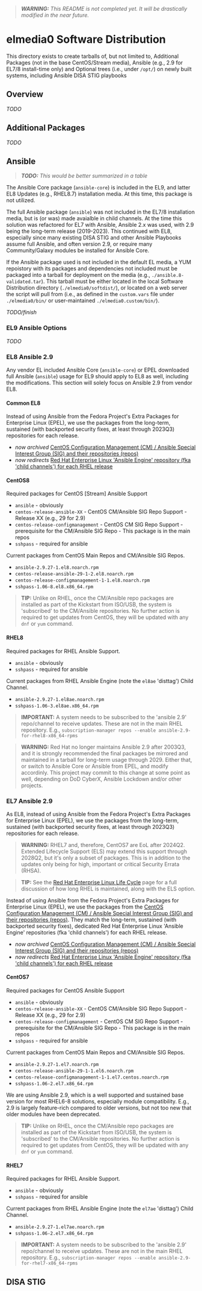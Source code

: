 > ***WARNING:*** *This README is not completed yet.  It will be drastically modified in the near future.*

# elmedia0 Software Distribution

This directory exists to create tarballs of, but not limited to, Additional Packages (not in the base CentOS/Stream media), Ansible (e.g., 2.9 for EL7/8 install-time only) and Optional trees (i.e., under `/opt/`) on newly built systems, including Ansible DISA STIG playbooks

## Overview

*TODO*


## Additional Packages

*TODO*


## Ansible 

> ***TODO:*** *This would be better summarized in a table*

The Ansible Core package (`ansible-core`) is included in the EL9, and latter EL8 Updates (e.g., RHEL8.7) installation media.  At this time, this package is not utilized.

The full Ansible package (`ansible`) was not included in the EL7/8 installation media, but is (or was) made avaialble in child channels.  At the time this solution was refactored for EL7 with Ansible, Ansible 2.x was used, with 2.9 being the long-term release (2019-2023).  This continued with EL8, especially since many existing DISA STIG and other Ansible Playbooks assume full Ansible, and often version 2.9, or require many Community/Galaxy modules be installed for Ansible Core.

If the Ansible package used is not included in the default EL media, a YUM repoistory with its packages and dependencies not included must be packaged into a tarball for deployment on the media (e.g., `./ansible.8-validated.tar`).  This tarball must be either located in the local Software Distribution directory (`./elmedia0/softdist/`), or located on a web server the script will pull from (i.e., as defined in the `custom.vars` file under `./elmedia0/bin/` or user-maintained `./elmedia0.custom/bin/`).

*TODO/finish*

### EL9 Ansible Options

*TODO*

### EL8 Ansible 2.9

Any vendor EL included Ansible Core (`ansible-core`) or EPEL downloaded full Ansible (`ansible`) usage for EL9 should apply to EL8 as well, including the modifications.  This section will solely focus on Ansible 2.9 from vendor EL8.

#### Common EL8

Instead of using Ansible from the Fedora Project's Extra Packages for Enterprise Linux (EPEL), we use the packages from the long-term, sustained (with backported security fixes, at least through 2023Q3) repositories for each release.

* *now archived* [CentOS Configuration Management (CM) / Ansible Special Interest Group (SIG) and their repositories (repos)](https://wiki.centos.org/SpecialInterestGroup/ConfigManagementSIG)
* *now redirects* [Red Hat Enterprise Linux 'Ansible Engine' repository (fka 'child channels') for each RHEL release](https://access.redhat.com/products/red-hat-ansible-engine/)

#### CentOS8

Required packages for CentOS [Stream] Ansible Support

* `ansible` - obviously
* `centos-release-ansible-XX` - CentOS CM/Ansible SIG Repo Support - Release XX (e.g., 29 for 2.9)
* `centos-release-configmanagement` - CentOS CM SIG Repo Support - prerequisite for the CM/Ansible SIG Repo - This package is in the main repos
* `sshpass` - required for ansible

Current packages from CentOS Main Repos and CM/Ansible SIG Repos.

* `ansible-2.9.27-1.el8.noarch.rpm`
* `centos-release-ansible-29-1-2.el8.noarch.rpm`
* `centos-release-configmanagement-1-1.el8.noarch.rpm`
* `sshpass-1.06-8.el8.x86_64.rpm`

> **TIP:** Unlike on RHEL, once the CM/Ansible repo packages are installed as part of the Kickstart from ISO/USB, the system is 'subscribed' to the CM/Ansible repositories.  No further action is required to get updates from CentOS, they will be updated with any `dnf` or `yum` command.


#### RHEL8

Required packages for RHEL Ansible Support.

* `ansible` - obviously
* `sshpass` - required for ansible

Current packages from RHEL Ansible Engine (note the `el8ae` 'disttag') Child Channel.

* `ansible-2.9.27-1.el8ae.noarch.rpm`
* `sshpass-1.06-3.el8ae.x86_64.rpm`

> **IMPORTANT:** A system needs to be subscribed to the 'ansible 2.9' repo/channel to receive updates.  These are not in the main RHEL repository.  E.g., `subscription-manager repos --enable ansible-2.9-for-rhel8-x86_64-rpms`

> **WARNING:** Red Hat no longer maintains Ansible 2.9 after 2003Q3, and it is strongly recommended the final packages be mirrored and maintained in a tarball for long-term usage through 2029.  Either that, or switch to Ansible Core or Ansible from EPEL, and modify accordinly. This project may commit to this change at some point as well, depending on DoD CyberX, Ansible Lockdown and/or other projects.


### EL7 Ansible 2.9

As EL8, instead of using Ansible from the Fedora Project's Extra Packages for Enterprise Linux (EPEL), we use the packages from the long-term, sustained (with backported security fixes, at least through 2023Q3) repositories for each release.

> **WARNING:**  RHEL7 and, therefore, CentOS7 are EoL after 2024Q2.  Extended Lifecycle Support (ELS) may extend this support through 2028Q2, but it's only a subset of packages. This is in addition to the updates only being for high, important or critical Security Errata (RHSA).

> **TIP:**  See the [Red Hat Enterprise Linux Life Cycle](https://access.redhat.com/support/policy/updates/errata) page for a full discussion of how long RHEL is maintained, along with the ELS option.

Instead of using Ansible from the Fedora Project's Extra Packages for Enterprise Linux (EPEL), we use the packages from the [CentOS Configuration Management (CM) / Ansible Special Interest Group (SIG) and their repositories (repos)](https://wiki.centos.org/SpecialInterestGroup/ConfigManagementSIG).  They match the long-term, sustained (with backported security fixes), dedicated Red Hat Enterprise Linux 'Ansible Engine' repositories (fka 'child channels') for each RHEL release.

* *now archived* [CentOS Configuration Management (CM) / Ansible Special Interest Group (SIG) and their repositories (repos)](https://wiki.centos.org/SpecialInterestGroup/ConfigManagementSIG)
* *now redirects* [Red Hat Enterprise Linux 'Ansible Engine' repository (fka 'child channels') for each RHEL release](https://access.redhat.com/products/red-hat-ansible-engine/)


#### CentOS7

Required packages for CentOS Ansible Support

* `ansible` - obviously
* `centos-release-ansible-XX` - CentOS CM/Ansible SIG Repo Support - Release XX (e.g., 29 for 2.9)
* `centos-release-configmanagement` - CentOS CM SIG Repo Support - prerequisite for the CM/Ansible SIG Repo - This package is in the main repos
* `sshpass` - required for ansible

Current packages from CentOS Main Repos and CM/Ansible SIG Repos.

* `ansible-2.9.27-1.el7.noarch.rpm`
* `centos-release-ansible-29-1-1.el6.noarch.rpm`
* `centos-release-configmanagement-1-1.el7.centos.noarch.rpm`
* `sshpass-1.06-2.el7.x86_64.rpm`

We are using Ansible 2.9, which is a well supported and sustained base version for most RHEL6-8 solutions, especially module compatibility.  E.g., 2.9 is largely feature-rich compared to older versions, but not too new that older modules have been deprecated.

> **TIP:** Unlike on RHEL, once the CM/Ansible repo packages are installed as part of the Kickstart from ISO/USB, the system is 'subscribed' to the CM/Ansible repositories.  No further action is required to get updates from CentOS, they will be updated with any `dnf` or `yum` command.

#### RHEL7

Required packages for RHEL Ansible Support.

* `ansible` - obviously
* `sshpass` - required for ansible

Current packages from RHEL Ansible Engine (note the `el7ae` 'disttag') Child Channel.

* `ansible-2.9.27-1.el7ae.noarch.rpm`
* `sshpass-1.06-2.el7.x86_64.rpm`

> **IMPORTANT:** A system needs to be subscribed to the 'ansible 2.9' repo/channel to receive updates.  These are not in the main RHEL repository.  E.g., `subscription-manager repos --enable ansible-2.9-for-rhel7-x86_64-rpms`


## DISA STIG






